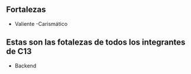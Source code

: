 ## Fortalezas

- Valiente
-Carismático
## Estas son las fotalezas de todos los integrantes de C13

- Backend
